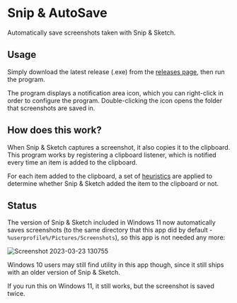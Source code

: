 # Snip & AutoSave

Automatically save screenshots taken with Snip & Sketch.

## Usage

Simply download the latest release (.exe) from the
[releases page](https://github.com/carlalbrecht/snip-and-autosave/releases),
then run the program.

The program displays a notification area icon, which you can right-click in
order to configure the program. Double-clicking the icon opens the folder that
screenshots are saved in.

## How does this work?

When Snip & Sketch captures a screenshot, it also copies it to the clipboard.
This program works by registering a clipboard listener, which is notified every
time an item is added to the clipboard.

For each item added to the clipboard, a set of
[heuristics](https://github.com/carlalbrecht/snip-and-autosave/blob/master/src/heuristics.rs)
are applied to determine whether Snip & Sketch added the item to the clipboard
or not. 

## Status

The version of Snip & Sketch included in Windows 11 now automatically saves
screenshots (to the same directory that this app did by default -
`%userprofile%/Pictures/Screenshots`), so this app is not needed any more:

![Screenshot 2023-03-23 130755](https://user-images.githubusercontent.com/3380125/227241572-5a84a929-1e7a-4d62-90cf-edf475598f0b.png)

Windows 10 users may still find utility in this app though, since it still ships
with an older version of Snip & Sketch.

If you run this on Windows 11, it still works, but the screenshot is saved twice.
